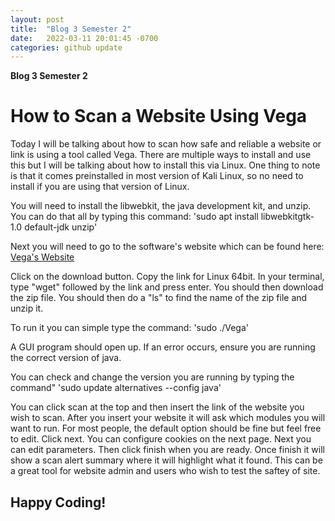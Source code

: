 ```yaml
---
layout: post
title:  "Blog 3 Semester 2"
date:   2022-03-11 20:01:45 -0700
categories: github update
---
```


**Blog 3 Semester 2**
# How to Scan a Website Using Vega
Today I will be talking about how to scan how safe and reliable a website or link is using a tool called Vega.
There are multiple ways to install and use this but I will be talking about how to install this via Linux. 
One thing to note is that it comes preinstalled in most version of Kali Linux, so no need to install if you are using that version of Linux.

You will need to install the libwebkit, the java development kit, and unzip. You can do that all by typing this command:
'sudo apt install libwebkitgtk-1.0 default-jdk unzip'

Next you will need to go to the software's website which can be found here: [Vega's Website](https://subgraph.com/vega/download/)

Click on the download button.
Copy the link for Linux 64bit.
In your terminal, type "wget" followed by the link and press enter. You should then download the zip file.
You should then do a "ls" to find the name of the zip file and unzip it. 

To run it you can simple type the command:
'sudo ./Vega'

A GUI program should open up.
If an error occurs, ensure you are running the correct version of java. 

You can check and change the version you are running by typing the command"
'sudo update alternatives --config java'

You can click scan at the top and then insert the link of the website you wish to scan. 
After you insert your website it will ask which modules you will want to run. For most people, the default option should be fine but feel free to edit. Click next.
You can configure cookies on the next page. 
Next you can edit parameters. Then click finish when you are ready. Once finish it will show a scan alert summary where it will highlight what it found. 
This can be a great tool for website admin and users who wish to test the saftey of site. 

## Happy Coding!

